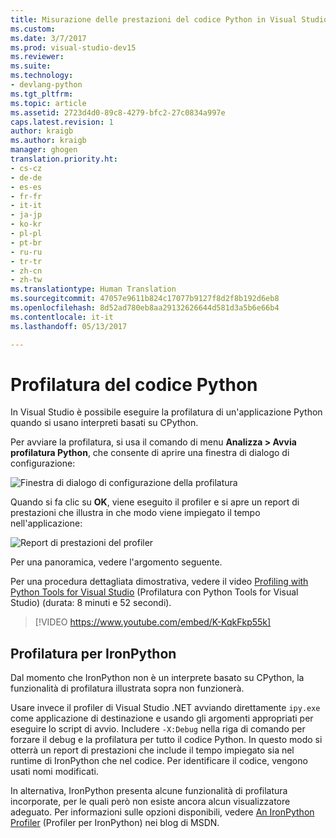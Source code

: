 ```yaml
---
title: Misurazione delle prestazioni del codice Python in Visual Studio | Microsoft Docs
ms.custom: 
ms.date: 3/7/2017
ms.prod: visual-studio-dev15
ms.reviewer: 
ms.suite: 
ms.technology:
- devlang-python
ms.tgt_pltfrm: 
ms.topic: article
ms.assetid: 2723d4d0-89c8-4279-bfc2-27c0834a997e
caps.latest.revision: 1
author: kraigb
ms.author: kraigb
manager: ghogen
translation.priority.ht:
- cs-cz
- de-de
- es-es
- fr-fr
- it-it
- ja-jp
- ko-kr
- pl-pl
- pt-br
- ru-ru
- tr-tr
- zh-cn
- zh-tw
ms.translationtype: Human Translation
ms.sourcegitcommit: 47057e9611b824c17077b9127f8d2f8b192d6eb8
ms.openlocfilehash: 8d52ad780eb8aa29132626644d581d3a5b6e66b4
ms.contentlocale: it-it
ms.lasthandoff: 05/13/2017

---
```


# <a name="profiling-python-code"></a>Profilatura del codice Python

In Visual Studio è possibile eseguire la profilatura di un'applicazione Python quando si usano interpreti basati su CPython.

Per avviare la profilatura, si usa il comando di menu **Analizza > Avvia profilatura Python**, che consente di aprire una finestra di dialogo di configurazione:

![Finestra di dialogo di configurazione della profilatura](~/python/media/profiling-start.png)

Quando si fa clic su **OK**, viene eseguito il profiler e si apre un report di prestazioni che illustra in che modo viene impiegato il tempo nell'applicazione:

![Report di prestazioni del profiler](~/python/media/profiling-results.png)

Per una panoramica, vedere l'argomento seguente.

Per una procedura dettagliata dimostrativa, vedere il video [Profiling with Python Tools for Visual Studio](http://www.youtube.com/watch?v=K-KqkFkp55k) (Profilatura con Python Tools for Visual Studio) (durata: 8 minuti e 52 secondi).

> [!VIDEO https://www.youtube.com/embed/K-KqkFkp55k]

## <a name="profiling-for-ironpython"></a>Profilatura per IronPython

Dal momento che IronPython non è un interprete basato su CPython, la funzionalità di profilatura illustrata sopra non funzionerà.

Usare invece il profiler di Visual Studio .NET avviando direttamente `ipy.exe` come applicazione di destinazione e usando gli argomenti appropriati per eseguire lo script di avvio. Includere `-X:Debug` nella riga di comando per forzare il debug e la profilatura per tutto il codice Python. In questo modo si otterrà un report di prestazioni che include il tempo impiegato sia nel runtime di IronPython che nel codice. Per identificare il codice, vengono usati nomi modificati.

In alternativa, IronPython presenta alcune funzionalità di profilatura incorporate, per le quali però non esiste ancora alcun visualizzatore adeguato. Per informazioni sulle opzioni disponibili, vedere [An IronPython Profiler](http://blogs.msdn.com/b/curth/archive/2009/03/29/an-ironpython-profiler.aspx) (Profiler per IronPython) nei blog di MSDN.
